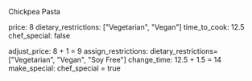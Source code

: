 Chickpea Pasta

price: 8
dietary_restrictions: ["Vegetarian", "Vegan"]
time_to_cook: 12.5
chef_special: false

adjust_price: 8 + 1 = 9
assign_restrictions: dietary_restrictions= ["Vegetarian", "Vegan", "Soy Free"]
change_time: 12.5 + 1.5 = 14
make_special: chef_special = true
